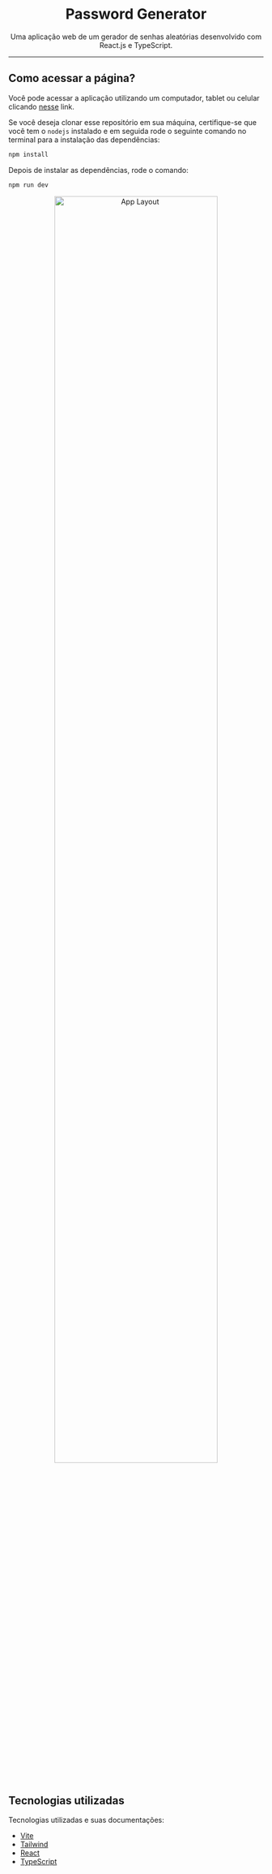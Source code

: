 <h1 align="center"> Password Generator </h1>

<p align="center">
  Uma aplicação web de um gerador de senhas aleatórias desenvolvido com React.js e TypeScript.
</p>

------
## Como acessar a página?

Você pode acessar a aplicação utilizando um computador, tablet ou celular clicando [nesse](https://password-generator-theta-six.vercel.app/) link.

Se você deseja clonar esse repositório em sua máquina, certifique-se que você tem o `nodejs` instalado e em seguida rode o seguinte comando no terminal para a instalação das dependências:

```bash
npm install
```

Depois de instalar as dependências, rode o comando:
```bash
npm run dev
```

<p align="center">
  <img alt="App Layout" src="https://user-images.githubusercontent.com/108953489/222528470-374d5474-00a1-4266-b54b-eb607c604b4a.gif" width="80%">
</p>

## Tecnologias utilizadas

Tecnologias utilizadas e suas documentações:

- [Vite](https://vitejs.dev/)
- [Tailwind](https://tailwindcss.com/)
- [React](https://reactjs.org/)
- [TypeScript](https://www.typescriptlang.org/)